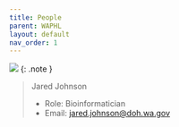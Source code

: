 ```yaml
---
title: People
parent: WAPHL
layout: default
nav_order: 1
---
```

![](https://avatars.githubusercontent.com/u/134550566?v=4)
{: .note }
> Jared Johnson
> - Role: Bioinformatician
> - Email: jared.johnson@doh.wa.gov